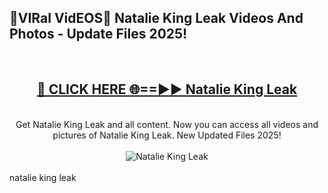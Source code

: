 <h2>🔴VIRal VidEOS🔴 Natalie King Leak Videos And Photos - Update Files 2025!</h2>
<br>
<div align="center">
<h2><a href="https://virallinks.top/odZfE0" rel="nofollow">🔴 CLICK HERE 🌐==►► Natalie King Leak</a></h2>
<br>
Get Natalie King Leak and all content. Now you can access all videos and pictures of Natalie King Leak. New Updated Files 2025!
<br>
<br>
<a href="https://virallinks.top/odZfE0" rel="nofollow" data-target="animated-image.originalLink"><img src="https://i.imgur.com/dJHk4Zq.gif)" alt="Natalie King Leak" style="max-width: 100%; display: inline-block;" data-target="animated-image.originalImage"></a>
</div>
<br>
natalie king leak